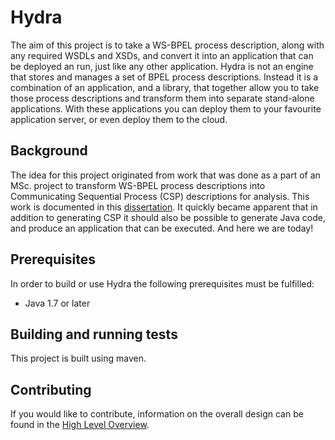 # Hydra

The aim of this project is to take a WS-BPEL process description, along with any required WSDLs and XSDs, and convert it into an application that can be deployed an run, just like any other application. Hydra is not an engine that stores and manages a set of BPEL process descriptions. Instead it is a combination of an application, and a library, that together allow you to take those process descriptions and transform them into separate stand-alone applications. With these applications you can deploy them to your favourite application server, or even deploy them to the cloud.

## Background

The idea for this project originated from work that was done as a part of an MSc. project to transform WS-BPEL process descriptions into Communicating Sequential Process (CSP) descriptions for analysis. This work is documented in this [dissertation](https://drive.google.com/open?id=0B6e1QBk_n2I4QTZ3d0ZaVUFFVGs&authuser=0). It quickly became apparent that in addition to generating CSP it should also be possible to generate Java code, and produce an application that
can be executed. And here we are today!

## Prerequisites

In order to build or use Hydra the following prerequisites must be fulfilled:

* Java 1.7 or later

## Building and running tests

This project is built using maven.

## Contributing

If you would like to contribute, information on the overall design can be found in the [High Level Overview](docs/high-level-overview.md).
